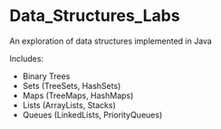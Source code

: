 # Data_Structures_Labs
An exploration of data structures implemented in Java

Includes:
* Binary Trees
* Sets (TreeSets, HashSets)
* Maps (TreeMaps, HashMaps)
* Lists (ArrayLists, Stacks)
* Queues (LinkedLists, PriorityQueues)
